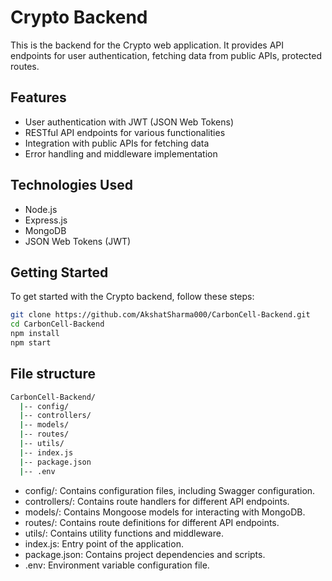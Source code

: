 # Crypto Backend

This is the backend for the Crypto web application. It provides API endpoints for user authentication, fetching data from public APIs, protected routes.
## Features

- User authentication with JWT (JSON Web Tokens)
- RESTful API endpoints for various functionalities
- Integration with public APIs for fetching data
- Error handling and middleware implementation

## Technologies Used

- Node.js
- Express.js
- MongoDB
- JSON Web Tokens (JWT)

## Getting Started

To get started with the Crypto backend, follow these steps:

```bash
git clone https://github.com/AkshatSharma000/CarbonCell-Backend.git
cd CarbonCell-Backend
npm install
npm start
```

## File structure

```bash
CarbonCell-Backend/
  |-- config/
  |-- controllers/
  |-- models/
  |-- routes/
  |-- utils/
  |-- index.js
  |-- package.json
  |-- .env
```

- config/: Contains configuration files, including Swagger configuration.
- controllers/: Contains route handlers for different API endpoints.
- models/: Contains Mongoose models for interacting with MongoDB.
- routes/: Contains route definitions for different API endpoints.
- utils/: Contains utility functions and middleware.
- index.js: Entry point of the application.
- package.json: Contains project dependencies and scripts.
- .env: Environment variable configuration file.

